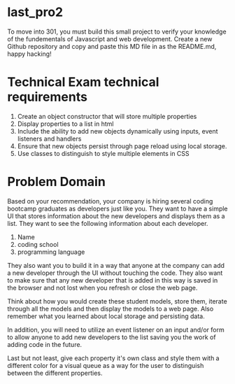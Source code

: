 # last_pro2
To move into 301, you must build this small project to verify your knowledge of the fundementals of Javascript and web development.  Create a new Github repository and copy and paste this MD file in as the README.md, happy hacking! 

# Technical Exam technical requirements

1. Create an object constructor that will store multiple properties
2. Display properties to a list in html
3. Include the ability to add new objects dynamically using inputs, event listeners and handlers
4. Ensure that new objects persist through page reload using local storage. 
5. Use classes to distinguish to style multiple elements in CSS

# Problem Domain

Based on your recommendation, your company is hiring several coding bootcamp graduates as developers just like you.  They want to have a simple UI that stores information about the new developers and displays them as a list.  They want to see the following information about each developer.

1. Name
2. coding school
3. programming language

They also want you to build it in a way that anyone at the company can add a new developer through the UI without touching the code.  They also want to make sure that any new developer that is added in this way is saved in the browser and not lost when you refresh or close the web page.

Think about how you would create these student models, store them, iterate through all the models and then display the models to a web page.  Also remember what you learned about local storage and persisting data.

In addition, you will need to utilize an event listener on an input and/or form to allow anyone to add new developers to the list saving you the work of adding code in the future. 

Last but not least, give each property it's own class and style them with a different color for a visual queue as a way for the user to distinguish between the different properties. 
